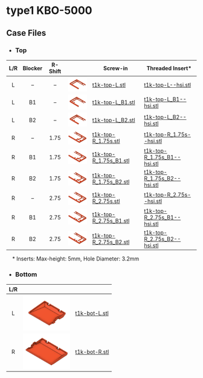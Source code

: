 # type1 KBO-5000

## Case Files

- ### Top

<table>
  <thead>
    <tr>
      <th>L/R</th>
      <th>Blocker</th>
      <th>R-Shift</th>
      <th></th>
      <th>Screw-in</th>
      <th>Threaded Insert*</th>
    </tr>
  </thead>
  <tbody>
    <tr>
      <td style="text-align: center;">L</td>
      <td style="text-align: center;">–</td>
      <td style="text-align: center;">–</td>
      <td><img src=".images/t1k-t-l.png" width="125" /></td>
      <td><a href="t1k-top-L.stl">t1k-top-L.stl</a></td>
      <td><a href="heat-set-insert/t1k-top-L--hsi.stl">t1k-top-L--hsi.stl</a></td>
    </tr>
    <tr>
      <td style="text-align: center;">L</td>
      <td style="text-align: center;">B1</td>
      <td style="text-align: center;">–</td>
      <td><img src=".images/t1k-t-l-b1.png" width="125" /></td>
      <td><a href="t1k-top-L_B1.stl">t1k-top-L_B1.stl</a></td>
      <td><a href="heat-set-insert/t1k-top-L_B1--hsi.stl">t1k-top-L_B1--hsi.stl</a></td>
    </tr>
    <tr>
      <td style="text-align: center;">L</td>
      <td style="text-align: center;">B2</td>
      <td style="text-align: center;">–</td>
      <td><img src=".images/t1k-t-l-b2.png" width="125" /></td>
      <td><a href="t1k-top-L_B2.stl">t1k-top-L_B2.stl</a></td>
      <td><a href="heat-set-insert/t1k-top-L_B2--hsi.stl">t1k-top-L_B2--hsi.stl</a></td>
    </tr>
    <tr>
      <td style="text-align: center;">R</td>
      <td style="text-align: center;">–</td>
      <td style="text-align: center;">1.75</td>
      <td><img src=".images/t1k-t-r-1.75.png" width="125" /></td>
      <td><a href="t1k-top-R_1.75s.stl">t1k-top-R_1.75s.stl</a></td>
      <td><a href="heat-set-insert/t1k-top-R_1.75s--hsi.stl">t1k-top-R_1.75s--hsi.stl</a></td>
    </tr>
    <tr>
      <td style="text-align: center;">R</td>
      <td style="text-align: center;">B1</td>
      <td style="text-align: center;">1.75</td>
      <td><img src=".images/t1k-t-r-1.75-b1.png" width="125" /></td>
      <td><a href="t1k-top-R_1.75s_B1.stl">t1k-top-R_1.75s_B1.stl</a></td>
      <td><a href="heat-set-insert/t1k-top-R_1.75s_B1--hsi.stl">t1k-top-R_1.75s_B1--hsi.stl</a></td>
    </tr>
    <tr>
      <td style="text-align: center;">R</td>
      <td style="text-align: center;">B2</td>
      <td style="text-align: center;">1.75</td>
      <td><img src=".images/t1k-t-r-1.75-b2.png" width="125" /></td>
      <td><a href="t1k-top-R_1.75s_B2.stl">t1k-top-R_1.75s_B2.stl</a></td>
      <td><a href="heat-set-insert/t1k-top-R_1.75s_B2--hsi.stl">t1k-top-R_1.75s_B2--hsi.stl</a></td>
    </tr>
    <tr>
      <td style="text-align: center;">R</td>
      <td style="text-align: center;">–</td>
      <td style="text-align: center;">2.75</td>
      <td><img src=".images/t1k-t-r-2.75.png" width="125" /></td>
      <td><a href="t1k-top-R_2.75s.stl">t1k-top-R_2.75s.stl</a></td>
      <td><a href="heat-set-insert/t1k-top-R_2.75s--hsi.stl">t1k-top-R_2.75s--hsi.stl</a></td>
    </tr>
    <tr>
      <td style="text-align: center;">R</td>
      <td style="text-align: center;">B1</td>
      <td style="text-align: center;">2.75</td>
      <td><img src=".images/t1k-t-r-2.75-b1.png" width="125" /></td>
      <td><a href="t1k-top-R_2.75s_B1.stl">t1k-top-R_2.75s_B1.stl</a></td>
      <td><a href="heat-set-insert/t1k-top-R_2.75s_B1--hsi.stl">t1k-top-R_2.75s_B1--hsi.stl</a></td>
    </tr>
    <tr>
      <td style="text-align: center;">R</td>
      <td style="text-align: center;">B2</td>
      <td style="text-align: center;">2.75</td>
      <td><img src=".images/t1k-t-r-2.75-b2.png" width="125" /></td>
      <td><a href="t1k-top-R_2.75s_B2.stl">t1k-top-R_2.75s_B2.stl</a></td>
      <td><a href="heat-set-insert/t1k-top-R_2.75s_B2--hsi.stl">t1k-top-R_2.75s_B2--hsi.stl</a></td>
    </tr>
  </tbody>
</table>

&nbsp;&nbsp;&nbsp;&nbsp;\* Inserts: Max-height: 5mm, Hole Diameter: 3.2mm

- ### Bottom

<table>
  <thead>
    <tr>
      <th>L/R</th>
      <th></th>
      <th></th>
    </tr>
  </thead>
  <tbody>
    <tr>
      <td style="text-align: center;">L</td>
      <td><img src=".images/t1k-b-l.png" width="125" /></td>
      <td><a href="t1k-bot-L.stl">t1k-bot-L.stl</a></td>
    </tr>
    <tr>
      <td style="text-align: center;">R</td>
      <td><img src=".images/t1k-b-r.png" width="125" /></td>
      <td><a href="t1k-bot-R.stl">t1k-bot-R.stl</a></td>
    </tr>
  </tbody>
</table>
